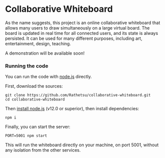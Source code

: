 # Collaborative Whiteboard

As the name suggests, this project is an online collaborative whiteboard that allows many users to draw simultaneously on a large virtual board.
The board is updated in real time for all connected users, and its state is always persisted. It can be used for many different purposes, including art, entertainment, design, teaching.

A demonstration will be available soon!

<!-- ## Screenshots -->

### Running the code

You can run the code with [node.js](https://nodejs.org/) directly.

First, download the sources:
```
git clone https://github.com/Rathetsu/collaborative-whiteboard.git
cd collaborative-whiteboard
```

Then [install node.js](https://nodejs.org/en/download/) (v12.0 or superior), then install dependencies:

```
npm i
```

Finally, you can start the server:
```
PORT=5001 npm start
```

This will run the whiteboard directly on your machine, on port 5001, without any isolation from the other services.
